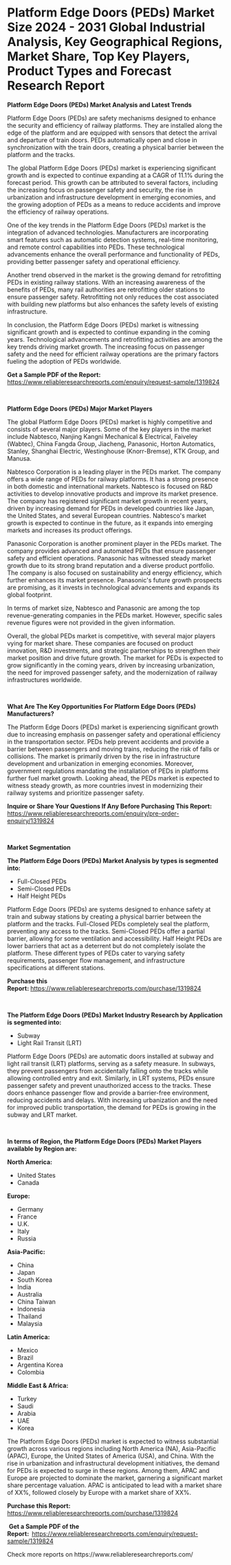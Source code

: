 <p><h1>Platform Edge Doors (PEDs) Market Size 2024 - 2031 Global Industrial Analysis, Key Geographical Regions, Market Share, Top Key Players, Product Types and Forecast Research Report</h1></p><p><strong>Platform Edge Doors (PEDs) Market Analysis and Latest Trends</strong></p>
<p><p>Platform Edge Doors (PEDs) are safety mechanisms designed to enhance the security and efficiency of railway platforms. They are installed along the edge of the platform and are equipped with sensors that detect the arrival and departure of train doors. PEDs automatically open and close in synchronization with the train doors, creating a physical barrier between the platform and the tracks.</p><p>The global Platform Edge Doors (PEDs) market is experiencing significant growth and is expected to continue expanding at a CAGR of 11.1% during the forecast period. This growth can be attributed to several factors, including the increasing focus on passenger safety and security, the rise in urbanization and infrastructure development in emerging economies, and the growing adoption of PEDs as a means to reduce accidents and improve the efficiency of railway operations.</p><p>One of the key trends in the Platform Edge Doors (PEDs) market is the integration of advanced technologies. Manufacturers are incorporating smart features such as automatic detection systems, real-time monitoring, and remote control capabilities into PEDs. These technological advancements enhance the overall performance and functionality of PEDs, providing better passenger safety and operational efficiency.</p><p>Another trend observed in the market is the growing demand for retrofitting PEDs in existing railway stations. With an increasing awareness of the benefits of PEDs, many rail authorities are retrofitting older stations to ensure passenger safety. Retrofitting not only reduces the cost associated with building new platforms but also enhances the safety levels of existing infrastructure.</p><p>In conclusion, the Platform Edge Doors (PEDs) market is witnessing significant growth and is expected to continue expanding in the coming years. Technological advancements and retrofitting activities are among the key trends driving market growth. The increasing focus on passenger safety and the need for efficient railway operations are the primary factors fueling the adoption of PEDs worldwide.</p></p>
<p><strong>Get a Sample PDF of the Report:&nbsp;</strong> <a href="https://www.reliableresearchreports.com/enquiry/request-sample/1319824">https://www.reliableresearchreports.com/enquiry/request-sample/1319824</a></p>
<p>&nbsp;</p>
<p><strong>Platform Edge Doors (PEDs) Major Market Players</strong></p>
<p><p>The global Platform Edge Doors (PEDs) market is highly competitive and consists of several major players. Some of the key players in the market include Nabtesco, Nanjing Kangni Mechanical & Electrical, Faiveley (Wabtec), China Fangda Group, Jiacheng, Panasonic, Horton Automatics, Stanley, Shanghai Electric, Westinghouse (Knorr-Bremse), KTK Group, and Manusa.</p><p>Nabtesco Corporation is a leading player in the PEDs market. The company offers a wide range of PEDs for railway platforms. It has a strong presence in both domestic and international markets. Nabtesco is focused on R&D activities to develop innovative products and improve its market presence. The company has registered significant market growth in recent years, driven by increasing demand for PEDs in developed countries like Japan, the United States, and several European countries. Nabtesco's market growth is expected to continue in the future, as it expands into emerging markets and increases its product offerings.</p><p>Panasonic Corporation is another prominent player in the PEDs market. The company provides advanced and automated PEDs that ensure passenger safety and efficient operations. Panasonic has witnessed steady market growth due to its strong brand reputation and a diverse product portfolio. The company is also focused on sustainability and energy efficiency, which further enhances its market presence. Panasonic's future growth prospects are promising, as it invests in technological advancements and expands its global footprint.</p><p>In terms of market size, Nabtesco and Panasonic are among the top revenue-generating companies in the PEDs market. However, specific sales revenue figures were not provided in the given information.</p><p>Overall, the global PEDs market is competitive, with several major players vying for market share. These companies are focused on product innovation, R&D investments, and strategic partnerships to strengthen their market position and drive future growth. The market for PEDs is expected to grow significantly in the coming years, driven by increasing urbanization, the need for improved passenger safety, and the modernization of railway infrastructures worldwide.</p></p>
<p>&nbsp;</p>
<p><strong>What Are The Key Opportunities For Platform Edge Doors (PEDs) Manufacturers?</strong></p>
<p><p>The Platform Edge Doors (PEDs) market is experiencing significant growth due to increasing emphasis on passenger safety and operational efficiency in the transportation sector. PEDs help prevent accidents and provide a barrier between passengers and moving trains, reducing the risk of falls or collisions. The market is primarily driven by the rise in infrastructure development and urbanization in emerging economies. Moreover, government regulations mandating the installation of PEDs in platforms further fuel market growth. Looking ahead, the PEDs market is expected to witness steady growth, as more countries invest in modernizing their railway systems and prioritize passenger safety.</p></p>
<p><strong>Inquire or Share Your Questions If Any Before Purchasing This Report:</strong> <a href="https://www.reliableresearchreports.com/enquiry/pre-order-enquiry/1319824">https://www.reliableresearchreports.com/enquiry/pre-order-enquiry/1319824</a></p>
<p>&nbsp;</p>
<p><strong>Market Segmentation</strong></p>
<p><strong>The Platform Edge Doors (PEDs) Market Analysis by types is segmented into:</strong></p>
<p><ul><li>Full-Closed PEDs</li><li>Semi-Closed PEDs</li><li>Half Height PEDs</li></ul></p>
<p><p>Platform Edge Doors (PEDs) are systems designed to enhance safety at train and subway stations by creating a physical barrier between the platform and the tracks. Full-Closed PEDs completely seal the platform, preventing any access to the tracks. Semi-Closed PEDs offer a partial barrier, allowing for some ventilation and accessibility. Half Height PEDs are lower barriers that act as a deterrent but do not completely isolate the platform. These different types of PEDs cater to varying safety requirements, passenger flow management, and infrastructure specifications at different stations.</p></p>
<p><strong>Purchase this Report:&nbsp;</strong><a href="https://www.reliableresearchreports.com/purchase/1319824">https://www.reliableresearchreports.com/purchase/1319824</a></p>
<p>&nbsp;</p>
<p><strong>The Platform Edge Doors (PEDs) Market Industry Research by Application is segmented into:</strong></p>
<p><ul><li>Subway</li><li>Light Rail Transit (LRT)</li></ul></p>
<p><p>Platform Edge Doors (PEDs) are automatic doors installed at subway and light rail transit (LRT) platforms, serving as a safety measure. In subways, they prevent passengers from accidentally falling onto the tracks while allowing controlled entry and exit. Similarly, in LRT systems, PEDs ensure passenger safety and prevent unauthorized access to the tracks. These doors enhance passenger flow and provide a barrier-free environment, reducing accidents and delays. With increasing urbanization and the need for improved public transportation, the demand for PEDs is growing in the subway and LRT market.</p></p>
<p>&nbsp;</p>
<p><strong>In terms of Region, the Platform Edge Doors (PEDs) Market Players available by Region are:</strong></p>
<p>
    <p> <strong> North America: </strong>
        <ul>
            <li>United States</li>
            <li>Canada</li>
        </ul>
        </p> 
    <p> <strong> Europe: </strong>
        <ul>
            <li>Germany</li>
            <li>France</li>
            <li>U.K.</li>
            <li>Italy</li>
            <li>Russia</li>
        </ul>
        </p> 
    <p> <strong> Asia-Pacific: </strong>
        <ul>
            <li>China</li>
            <li>Japan</li>
            <li>South Korea</li>
            <li>India</li>
            <li>Australia</li>
            <li>China Taiwan</li>
            <li>Indonesia</li>
            <li>Thailand</li>
            <li>Malaysia</li>
        </ul>
        </p> 
    <p> <strong> Latin America: </strong>
        <ul>
            <li>Mexico</li>
            <li>Brazil</li>
            <li>Argentina Korea</li>
            <li>Colombia</li>
        </ul>
        </p> 
    <p> <strong> Middle East & Africa: </strong>
        <ul>
            <li>Turkey</li>
            <li>Saudi</li>
            <li>Arabia</li>
            <li>UAE</li>
            <li>Korea</li>
        </ul>
    </p>
    </p>
<p><p>The Platform Edge Doors (PEDs) market is expected to witness substantial growth across various regions including North America (NA), Asia-Pacific (APAC), Europe, the United States of America (USA), and China. With the rise in urbanization and infrastructural development initiatives, the demand for PEDs is expected to surge in these regions. Among them, APAC and Europe are projected to dominate the market, garnering a significant market share percentage valuation. APAC is anticipated to lead with a market share of XX%, followed closely by Europe with a market share of XX%.</p></p>
<p><strong>Purchase this Report: </strong><a href="https://www.reliableresearchreports.com/purchase/1319824">https://www.reliableresearchreports.com/purchase/1319824</a></p>
<p>&nbsp;<strong>Get a Sample PDF of the Report:&nbsp;&nbsp;</strong><a href="https://www.reliableresearchreports.com/enquiry/request-sample/1319824">https://www.reliableresearchreports.com/enquiry/request-sample/1319824</a></p>
<p><strong></strong></p>
<p>Check more reports on https://www.reliableresearchreports.com/</p>